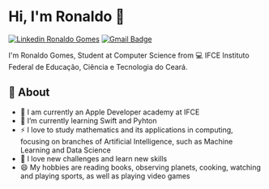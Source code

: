 # Hi, I'm Ronaldo  👋

<!--
**ronaldogomes96/ronaldogomes96** is a ✨ _special_ ✨ repository because its `README.md` (this file) appears on your GitHub profile.
Here are some ideas to get you started:

- 🔭 I am currently an Apple Developer academy at IFCE
- 🌱 I’m currently learning Swift and Pyhton

- 📫 How to reach me: ...
- 😄 Pronouns: ...
- ⚡ Fun fact: ...
-->

[![Linkedin Ronaldo Gomes](https://img.shields.io/badge/Ronaldo-blue?style=flat-square&logo=Linkedin&logoColor=white&link=https://https://www.linkedin.com/in/ronaldo-gomes-9407b2160/)](https://www.linkedin.com/in/ronaldo-gomes-9407b2160/)
[![Gmail Badge](https://img.shields.io/badge/-gomes.ronaldo96@gmail.com-c14438?style=flat-square&logo=Gmail&logoColor=white&link=mailto:gomes.ronaldo96@gmail.com)](mailto:gomes.ronaldo96@gmail.com)

I'm Ronaldo Gomes, Student at Computer Science from 💻 IFCE Instituto Federal de Educação, Ciência e Tecnologia do Ceará.

## 🧐 About
- 🔭 I am currently an Apple Developer academy at IFCE
- 🌱 I’m currently learning Swift and Pyhton
- ⚡  I love to study mathematics and its applications in computing, focusing on branches of Artificial Intelligence, such as Machine Learning and Data Science
- 💬 I love new challenges and learn new skills
- 😄 My hobbies are reading books, observing planets, cooking, watching and playing sports, as well as playing video games
